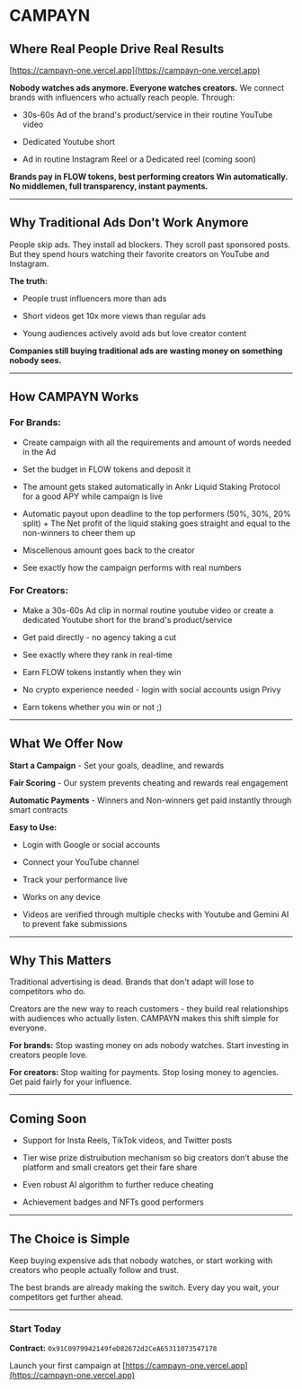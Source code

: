 
# CAMPAYN

## Where Real People Drive Real Results

[https://campayn-one.vercel.app](https://campayn-one.vercel.app)

**Nobody watches ads anymore. Everyone watches creators.** We connect brands with influencers who actually reach people. Through:

-   30s-60s Ad of the brand's product/service in their routine YouTube video
    
-   Dedicated Youtube short
    
-   Ad in routine Instagram Reel or a Dedicated reel (coming soon)
    

**Brands pay in FLOW tokens, best performing creators Win automatically. No middlemen, full transparency, instant payments.**

----------

## Why Traditional Ads Don't Work Anymore

People skip ads. They install ad blockers. They scroll past sponsored posts. But they spend hours watching their favorite creators on YouTube and Instagram.

**The truth:**

-   People trust influencers more than ads
    
-   Short videos get 10x more views than regular ads
    
-   Young audiences actively avoid ads but love creator content
    

**Companies still buying traditional ads are wasting money on something nobody sees.**

----------

## **How CAMPAYN Works**

### For Brands:

-   Create campaign with all the requirements and amount of words needed in the Ad
    
-   Set the budget in FLOW tokens and deposit it
    
-   The amount gets staked automatically in Ankr Liquid Staking Protocol for a good APY while campaign is live
    
-   Automatic payout upon deadline to the top performers (50%, 30%, 20% split) + The Net profit of the liquid staking goes straight and equal to the non-winners to cheer them up
    
-   Miscellenous amount goes back to the creator
    
-   See exactly how the campaign performs with real numbers
    

### For Creators:

-   Make a 30s-60s Ad clip in normal routine youtube video or create a dedicated Youtube short for the brand's product/service
    
-   Get paid directly - no agency taking a cut
    
-   See exactly where they rank in real-time
    
-   Earn FLOW tokens instantly when they win
    
-   No crypto experience needed - login with social accounts usign Privy
    
-   Earn tokens whether you win or not ;)
    

----------

## What We Offer Now

**Start a Campaign** - Set your goals, deadline, and rewards

**Fair Scoring** - Our system prevents cheating and rewards real engagement

**Automatic Payments** - Winners and Non-winners get paid instantly through smart contracts

**Easy to Use:**

-   Login with Google or social accounts
    
-   Connect your YouTube channel
    
-   Track your performance live
    
-   Works on any device
    
-   Videos are verified through multiple checks with Youtube and Gemini AI to prevent fake submissions
    

----------

## Why This Matters

Traditional advertising is dead. Brands that don't adapt will lose to competitors who do.

Creators are the new way to reach customers - they build real relationships with audiences who actually listen. CAMPAYN makes this shift simple for everyone.

**For brands:** Stop wasting money on ads nobody watches. Start investing in creators people love.

**For creators:** Stop waiting for payments. Stop losing money to agencies. Get paid fairly for your influence.

----------

## Coming Soon

-   Support for Insta Reels, TikTok videos, and Twitter posts
    
-   Tier wise prize distruibution mechanism so big creators don’t abuse the platform and small creators get their fare share
    
-   Even robust AI algorithm to further reduce cheating
    
-   Achievement badges and NFTs good performers
    

----------

## The Choice is Simple

Keep buying expensive ads that nobody watches, or start working with creators who people actually follow and trust.

The best brands are already making the switch. Every day you wait, your competitors get further ahead.

----------

### Start Today

**Contract:** `0x91C0979942149feD82672d2CeA65311073547178`

Launch your first campaign at [https://campayn-one.vercel.app](https://campayn-one.vercel.app)